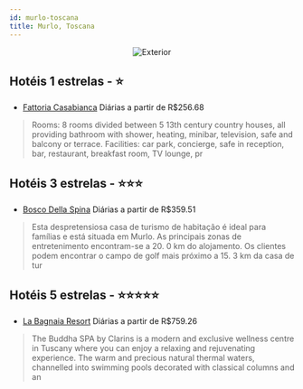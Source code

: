 ```yaml
---
id: murlo-toscana
title: Murlo, Toscana
---
```


<center><img src="http://images.gta-travel.com/HH/Images/I/SIEN/SIEN-BOR1-1000.jpg" alt="Exterior" /></center>


## Hotéis 1 estrelas - ⭐️

-    [Fattoria Casabianca](https://www.hurb.com/hoteis/murlo/fattoria-casabianca-JNP-JP949199?cmp=18055) Diárias a partir de R$256.68
   > Rooms: 8 rooms divided between 5 13th century country houses, all providing bathroom with shower, heating, minibar, television, safe and balcony or terrace. Facilities: car park, concierge, safe in reception, bar, restaurant, breakfast room, TV lounge, pr

## Hotéis 3 estrelas - ⭐️⭐️⭐️

-    [Bosco Della Spina](https://www.hurb.com/hoteis/murlo/bosco-della-spina-JNP-JP654185?cmp=18055) Diárias a partir de R$359.51
   > Esta despretensiosa casa de turismo de habitação é ideal para famílias e está situada em Murlo. As principais zonas de entretenimento encontram-se a 20. 0 km do alojamento. Os clientes podem encontrar o campo de golf mais próximo a 15. 3 km da casa de tur

## Hotéis 5 estrelas - ⭐️⭐️⭐️⭐️⭐️

-    [La Bagnaia Resort](https://www.hurb.com/hoteis/murlo/la-bagnaia-resort-JNP-JP086141?cmp=18055) Diárias a partir de R$759.26
   > The Buddha SPA by Clarins is a modern and exclusive wellness centre in Tuscany where you can enjoy a relaxing and rejuvenating experience. The warm and precious natural thermal waters, channelled into swimming pools decorated with classical columns and an
